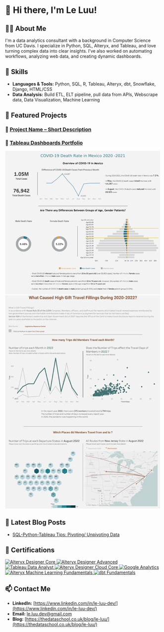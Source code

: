 # 👋 Hi there, I'm Le Luu!

## 👨‍💻 About Me
I'm a data analytics consultant with a background in Computer Science from UC Davis. I specialize in Python, SQL, Alteryx, and Tableau, and love turning complex data into clear insights. 
I’ve also worked on automating workflows, analyzing web data, and creating dynamic dashboards.

## 🚀 Skills
- **Languages & Tools:** Python, SQL, R, Tableau, Alteryx, dbt, Snowflake, Django, HTML/CSS
- **Data Analysis:** Build ETL, ELT pipeline, pull data from APIs, Webscrape data, Data Visualization, Machine Learning

## 📂 Featured Projects
### 🔹 [Project Name – Short Description](GitHubRepoLink)


### 🔹 [Tableau Dashboards Portfolio](https://public.tableau.com/app/profile/le.luu/vizzes)
<a href="https://public.tableau.com/views/ProjectCOVID19inMexico2020-2021/Revised_COVID_Dashboard?:language=en-US&:sid=&:redirect=auth&:display_count=n&:origin=viz_share_link">
  <img src="https://github.com/le-luu/le-luu/blob/main/img/covid_19_initial_app.png?raw=true" alt="COVID-19 in Mexico 2020-2021" width="500"/>
</a>
<a href="https://public.tableau.com/views/ProjectGiftTravelFillings/TDS_Final_Dashboard?:language=en-US&:sid=&:redirect=auth&:display_count=n&:origin=viz_share_link">
  <img src="https://github.com/le-luu/le-luu/blob/main/img/gift_travel_fillings.png?raw=true" alt="Gift Travel Fillings 2020-2022" width="500"/>
</a>

## 📝 Latest Blog Posts
- [SQL-Python-Tableau Tips: Pivoting/ Unpivoting Data](https://thedataschool.co.uk/le-luu/sql-python-tableau-tips-pivoting-unpivoting-data/)

## 📜 Certifications
<a href="https://www.credly.com/badges/6cdccbf6-8cd5-44b5-a0ef-090c1dfdf6a7">
  <img src="https://images.credly.com/size/680x680/images/14744318-8d6a-49c3-971d-6a4a0f524925/Certification_Designer_Core.png" alt="Alteryx Designer Core" width="100"/>
</a>
<a href="https://www.credly.com/badges/9870b91c-1647-4ce8-bffb-841ce0b64856">
  <img src="https://images.credly.com/size/680x680/images/de878f56-515d-40e5-b102-e667192c6f08/Certification_Designer_Advanced.png" alt="Alteryx Designer Advanced" width="100"/>
</a>
<a href="https://www.credly.com/badges/83ae60c5-4059-4c93-ac0f-84e097fe8473">
  <img src="https://images.credly.com/size/680x680/images/58b06a5f-aee6-4a11-ac53-da36d5f70e8e/image.png" alt="Tableau Data Analyst" width="100"/>
</a>
<a href="https://www.credly.com/badges/4e973cab-8514-4293-88d1-03a3c0c79348">
  <img src="https://images.credly.com/size/680x680/images/c97fcaf6-5ec1-4cc2-a549-3469f7942643/image.png" alt="Alteryx Designer Cloud Core" width="100"/>
</a>
<a href="https://www.credly.com/badges/fa0a080e-d8aa-45fe-b18c-10f58782968f">
  <img src="https://images.credly.com/size/680x680/images/d41de2b7-cbc2-47ec-bcf1-ebecbe83872f/GCC_badge_DA_1000x1000.png" alt="Google Analytics" width="100"/>
</a>
<a href="https://www.credly.com/badges/1adc346d-1d86-4ff3-8906-fe4f71ad3f30">
  <img src="https://images.credly.com/size/680x680/images/70b7f41e-7711-426d-8e87-e6a7b14d3790/image.png" alt="Alteryx Machine Learning Fundamentals" width="100"/>
</a>
<a href="https://credentials.getdbt.com/20406734-93d9-4e6b-a9d7-29b297d16467">
  <img src="https://templates.images.credential.net/16377649693790199922879811460604.png" alt="dbt Fundamentals" width="100"/>
</a>

## 📫 Contact Me
- **LinkedIn:** [https://www.linkedin.com/in/le-luu-dev/](https://www.linkedin.com/in/le-luu-dev/)
- **Email:** le.luu.dev@gmail.com
- **Blog:** [https://thedataschool.co.uk/blog/le-luu/](https://thedataschool.co.uk/blog/le-luu/)


